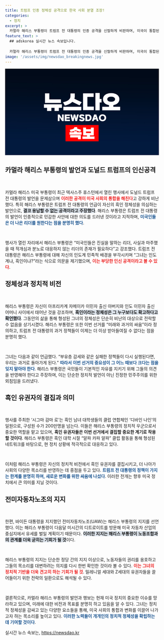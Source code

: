 ```yaml
---
title: 트럼프 인종 정체성 공격으로 한국 사회 분열 조장!
categories:
  - 정치
excerpt: >
  카멀라 해리스 부통령이 트럼프 전 대통령의 인종 공격을 신랄하게 비판하며, 미국이 통합된 리더십을 요구하고 있다고 강조했다. 오는 선거에서 흑인 유권자 결집이 중요한 이슈로 떠오르고 있다. 클릭하여 자세한 내용을 확인하세요!
feature_text: >
  ## adskorea 실시간 뉴스 속보입니다.

  카멀라 해리스 부통령이 트럼프 전 대통령의 인종 공격을 신랄하게 비판하며, 미국이 통합된 리더십을 요구하고 있다고 강조했다. 오는 선거에서 흑인 유권자 결집이 중요한 이슈로 떠오르고 있다. 클릭하여 자세한 내용을 확인하세요!
image: '/assets/img/newsdao_breakingnews.jpg'
---
```


<p><img src="/assets/img/newsdao_breakingnews.jpg" alt="adskorea 속보" /></p>

<h2 data-ke-size="size26">카멀라 해리스 부통령의 발언과 도널드 트럼프의 인신공격</h2>

<p data-ke-size="size16">&nbsp;</p>

<p>카멀라 해리스 미국 부통령이 최근 텍사스주 휴스턴에서 열린 행사에서 도널드 트럼프 전 대통령의 발언을 문제삼으며 <b><span style="color: #ee2323;">이러한 공격이 미국 사회의 통합을 해친다</span></b>고 강하게 비난했다. 특히 해리스 부통령은 트럼프 전 대통령의 언급이 자신의 흑인 정체성을 의심하는 발언으로, <b><span style="background-color: #21538527;">결코 용납할 수 없는 공격이라고 주장했다</span></b>. 해리스 부통령은 트럼프 전 대통령의 발언이 인종적으로 민감한 사안에 대한 의도를 드러낸 것이라고 지적하며, <b><span style="color: #1a5490;">미국인들은 더 나은 리더를 원한다는 점을 분명히 했다</span></b>.</p>

<p data-ke-size="size16">&nbsp;</p>

<p>행사가 열린 자리에서 해리스 부통령은 “미국인들은 진실을 말하는 리더, 사실과 마주했을 때 적개심과 분노로 대응하지 않는 리더의 존재가 필요하다”고 강조했다. 트럼프 전 대통령은 해리스 부통령에 대해 자신의 인도계 민족적 배경을 부각시키며 “그녀는 인도계냐, 흑인이냐?”라는 식으로 의문을 제기했으며, <b><span style="color: #ee2323;">이는 부당한 인신 공격이라고 볼 수 있다</span></b>.</p>

<h2 data-ke-size="size26">정체성과 정치적 비전</h2>

<p data-ke-size="size16">&nbsp;</p>

<p>해리스 부통령은 자신이 아프리카계 자메이카 이민자 출신 아버지와 인도 이민자 출신 어머니 사이에서 태어난 것을 강조하며, <b><span style="background-color: #21538527;">흑인이라는 정체성은 그 누구보다도 확고하다고 확언했다</span></b>. 그동안의 삶을 통해 형성된 그녀의 정체성은 단순히 비난의 대상으로 전락할 수 없음을 상기시켰다. 해리스 부통령은 또한 이번 선거를 “미래와 과거의 싸움”이라 정의하고, 트럼프 전 대통령의 과거 정책들이 이제는 더 이상 받아들여질 수 없다는 점을 분명히 했다.</p>

<p data-ke-size="size16">&nbsp;</p>

<p>그녀는 다음과 같이 언급했다. “부유층 감세와 같은 실패한 정책들이 다시 실행된다면, 우리는 과거로 돌아가게 된다.” <b><span style="color: #1a5490;">따라서 이번 선거의 중요성이 그 어느 때보다 크다는 점을 잊지 말아야 한다</span></b>. 해리스 부통령은 국민들이 기본적인 자유를 지키기 위해 그들의 의견을 반영해야 한다고 주장하며, 이는 단순한 정치적 발언이 아닌 진정한 민주주의를 위한 외침임을 드러냈다.</p>

<h2 data-ke-size="size26">흑인 유권자의 결집과 의미</h2>

<p data-ke-size="size16">&nbsp;</p>

<p>행사를 주최한 ‘시그마 감마 로’는 흑인 남녀 대학생들의 클럽 연합체인 ‘디바인 나인’의 일원으로, 구성원 수가 200만명을 넘는다. 이들은 해리스 부통령의 정치적 우군으로서 중요한 역할을 맡고 있으며, <b><span style="ee2323;">흑인 유권자들은 이번 선거에서 결집할 중요한 계기로 작용할 것이다</span></b>. 해리스 부통령은 흑인 대학 시절 “알파 카파 알파” 클럽 활동을 통해 형성된 네트워크를 바탕으로, 현 정치 상황에 적극적으로 대응하고 있다.</p>

<p data-ke-size="size16">&nbsp;</p>

<p>이처럼 해리스 부통령은 자신의 정치적 비전에서 흑인 유권자를 결집시키고, 더 나아가 사회의 다양한 목소리를 반영하는 데 중점을 두고 있다. <b><span style="color: #1a5490;">트럼프 전 대통령의 정책이 가지는 한계를 분명히 하며, 새로운 변화를 위한 싸움에 나섰다</span></b>. 이러한 전개는 향후 미국 정치에서 큰 의미를 지닐 것이다.</p>

<h2 data-ke-size="size26">전미자동차노조의 지지</h2>

<p data-ke-size="size16">&nbsp;</p>

<p>한편, 바이든 대통령을 지지했던 전미자동차노조(UAW)는 해리스 부통령의 지지를 선언했다. 이는 해리스 부통령이 다음달 미시간의 디트로이트를 방문해 미국 자동차 산업의 중심지에서 유세를 벌일 계획이기 때문이다. <b><span style="background-color: #21538527;">이러한 지지는 해리스 부통령이 노동조합과의 관계를 더욱 굳히는 기회가 될 것</span></b>이다.</p>

<p data-ke-size="size16">&nbsp;</p>

<p>해리스 부통령의 지지는 단순한 정당 간의 지지 이상으로, 노동자들의 권리를 옹호하고 그들의 목소리를 대변하려는 의지를 다시 한번 확인한 것이라 볼 수 있다. <b><span style="color: #ee2323;">이는 그녀의 정치적 기반을 더욱 견고히 하는 기회가 될 것</span></b>. 밀레니얼 세대와 Z세대의 유권자들을 끌어들이기 위한 전략의 일환으로도 해석될 수 있다.</p>

<p data-ke-size="size16">&nbsp;</p>

<p>결론적으로, 카멀라 해리스 부통령의 발언과 행보는 현재 미국 정치의 중요한 이슈를 망라하고 있으며, 미래에 대한 비전과 목표를 분명히 하고 있음을 알 수 있다. 그녀는 정치적 정체성을 감싸고 있는 다양한 요소들을 통해, 미국 사회의 통합과 변화를 이끌어 나가고자 하는 목소리를 높이고 있다. <b><span style="color: #1a5490;">이러한 노력들이 개개인의 정치적 정체성을 확립하는 데 기여할 것이다</span></b>.</p>
실시간 뉴스 속보는, <a href="https://newsdao.kr" rel="dofollow">https://newsdao.kr</a>


